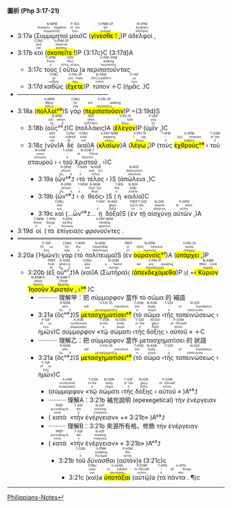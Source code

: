 #### 圖析 (Php 3:17-21)

- 3:17a (<RUBY><ruby><ruby>Συμμιμηταί<rt>συμμιμητής</rt></ruby><rt>Imitators together</rt></ruby><rt>N-NPM</rt></RUBY> <RUBY><ruby><ruby>μου<rt>ἐγώ</rt></ruby><rt>of me</rt></ruby><rt>P-1GS</rt></RUBY>)C (<RUBY><ruby><ruby><mark class='verb'>γίνεσθε ! ,</mark><rt>γίνομαι</rt></ruby><rt>be</rt></ruby><rt>V-PNM-2P</rt></RUBY>)P <RUBY><ruby><ruby>ἀδελφοί ,<rt>ἀδελφός</rt></ruby><rt>brothers</rt></ruby><rt>N-VPM</rt></RUBY> 
- 3:17b <RUBY><ruby><ruby>καὶ<rt>καί</rt></ruby><rt>and</rt></ruby><rt>CONJ</rt></RUBY> (<RUBY><ruby><ruby><mark class='verb'>σκοπεῖτε !</mark><rt>σκοπέω</rt></ruby><rt>observe</rt></ruby><rt>V-PAM-2P</rt></RUBY>)P {3:17c}C {3:17d}A
	- 3:17c <RUBY><ruby><ruby>τοὺς<rt>ὁ</rt></ruby><rt>those</rt></ruby><rt>T-APM</rt></RUBY> (<RUBY><ruby><ruby>οὕτω<rt>οὕτω, οὕτως</rt></ruby><rt>thus</rt></ruby><rt>ADV</rt></RUBY>)a <RUBY><ruby><ruby><em>περιπατοῦντας</em><rt>περιπατέω</rt></ruby><rt>walking</rt></ruby><rt>V-PAP-APM</rt></RUBY>
	- 3:17d <RUBY><ruby><ruby>καθὼς<rt>καθώς</rt></ruby><rt>as</rt></ruby><rt>CONJ</rt></RUBY> (<RUBY><ruby><ruby><mark class='verb'>ἔχετε</mark><rt>ἔχω</rt></ruby><rt>you have</rt></ruby><rt>V-PAI-2P</rt></RUBY>)P <RUBY><ruby><ruby>τύπον<rt>τύπος</rt></ruby><rt>[for] a pattern</rt></ruby><rt>N-ASM</rt></RUBY>＋C (<RUBY><ruby><ruby>ἡμᾶς .<rt>ἐγώ</rt></ruby><rt>us</rt></ruby><rt>P-1AP</rt></RUBY>)C
- ———————————————
- 3:18a (<RUBY><ruby><ruby><mark>πολλοὶ°⁵</mark><rt>πολύς</rt></ruby><rt>Many</rt></ruby><rt>A-NPM</rt></RUBY>)S <RUBY><ruby><ruby>γὰρ<rt>γάρ</rt></ruby><rt>for</rt></ruby><rt>CONJ</rt></RUBY> (<RUBY><ruby><ruby><mark class='verb'>περιπατοῦσιν</mark><rt>περιπατέω</rt></ruby><rt>are walking</rt></ruby><rt>V-PAI-3P</rt></RUBY>)P ={3:19d}S
	- 3:18b (<RUBY><ruby><ruby>οὓς°⁵⮥<rt>ὅς, ἥ</rt></ruby><rt>[of] whom</rt></ruby><rt>R-APM</rt></RUBY>)C (<RUBY><ruby><ruby>πολλάκις<rt>πολλάκις</rt></ruby><rt>often</rt></ruby><rt>ADV</rt></RUBY>)A (<RUBY><ruby><ruby><mark class='verb'>ἔλεγον</mark><rt>λέγω</rt></ruby><rt>I told</rt></ruby><rt>V-IAI-1S</rt></RUBY>)P (<RUBY><ruby><ruby>ὑμῖν ,<rt>σύ</rt></ruby><rt>you</rt></ruby><rt>P-2DP</rt></RUBY>)C 
	- 3:18c (<RUBY><ruby><ruby>νῦν<rt>νῦν</rt></ruby><rt>now</rt></ruby><rt>ADV</rt></RUBY>)A <RUBY><ruby><ruby>δὲ<rt>δέ</rt></ruby><rt>indeed</rt></ruby><rt>CONJ</rt></RUBY> (<RUBY><ruby><ruby>καὶ<rt>καί</rt></ruby><rt>even</rt></ruby><rt>CONJ</rt></RUBY>)A {<RUBY><ruby><ruby><mark class='ptc'>κλαίων</mark><rt>κλαίω</rt></ruby><rt>weeping</rt></ruby><rt>V-PAP-NSM</rt></RUBY>}A (<RUBY><ruby><ruby><mark class='verb'>λέγω ,</mark><rt>λέγω</rt></ruby><rt>I say</rt></ruby><rt>V-PAI-1S</rt></RUBY>)P (<RUBY><ruby><ruby>τοὺς<rt>ὁ</rt></ruby><rt>-</rt></ruby><rt>T-APM</rt></RUBY> <RUBY><ruby><ruby><mark>ἐχθροὺς°⁶</mark><rt>ἐχθρός</rt></ruby><rt>[as] enemies</rt></ruby><rt>A-APM</rt></RUBY> ‹ <RUBY><ruby><ruby>τοῦ<rt>ὁ</rt></ruby><rt>of the</rt></ruby><rt>T-GSM</rt></RUBY> <RUBY><ruby><ruby>σταυροῦ<rt>σταυρός</rt></ruby><rt>cross</rt></ruby><rt>N-GSM</rt></RUBY> › ‹ <RUBY><ruby><ruby>τοῦ<rt>ὁ</rt></ruby><rt>-</rt></ruby><rt>T-GSM</rt></RUBY> <RUBY><ruby><ruby>Χριστοῦ ,<rt>Χριστός</rt></ruby><rt>of Christ</rt></ruby><rt>N-GSM-T</rt></RUBY> ›)C
		- 3:19a (<RUBY><ruby><ruby>ὧν°⁶⮥<rt>ὅς, ἥ</rt></ruby><rt>whose</rt></ruby><rt>R-GPM</rt></RUBY> ‹<RUBY><ruby><ruby>τὸ<rt>ὁ</rt></ruby><rt>-</rt></ruby><rt>T-NSN</rt></RUBY> <RUBY><ruby><ruby>τέλος<rt>τέλος</rt></ruby><rt>end [is]</rt></ruby><rt>N-NSN</rt></RUBY> › )S (<RUBY><ruby><ruby>ἀπώλεια ,<rt>ἀπώλεια</rt></ruby><rt>destruction</rt></ruby><rt>N-NSF</rt></RUBY>)C 
		- 3:19b (<RUBY><ruby><ruby>ὧν°⁶⮥<rt>ὅς, ἥ</rt></ruby><rt>whose</rt></ruby><rt>R-GPM</rt></RUBY> ‹<RUBY><ruby><ruby>ὁ<rt>ὁ</rt></ruby><rt>-</rt></ruby><rt>T-NSM</rt></RUBY> <RUBY><ruby><ruby>θεὸς<rt>θεός</rt></ruby><rt>God [is]</rt></ruby><rt>N-NSM</rt></RUBY>› )S (<RUBY><ruby><ruby>ἡ<rt>ὁ</rt></ruby><rt>the</rt></ruby><rt>T-NSF</rt></RUBY> <RUBY><ruby><ruby>κοιλία<rt>κοιλία</rt></ruby><rt>belly</rt></ruby><rt>N-NSF</rt></RUBY>)C
		- 3:19c <RUBY><ruby><ruby>καὶ<rt>καί</rt></ruby><rt>and</rt></ruby><rt>CONJ</rt></RUBY> (...ὧν°⁶⮥... <RUBY><ruby><ruby>ἡ<rt>ὁ</rt></ruby><rt>-</rt></ruby><rt>T-NSF</rt></RUBY> <RUBY><ruby><ruby>δόξα<rt>δόξα</rt></ruby><rt>glory</rt></ruby><rt>N-NSF</rt></RUBY>)S (<RUBY><ruby><ruby>ἐν<rt>ἐν</rt></ruby><rt>[is] in</rt></ruby><rt>PREP</rt></RUBY> <RUBY><ruby><ruby>τῇ<rt>ὁ</rt></ruby><rt>the</rt></ruby><rt>T-DSF</rt></RUBY> <RUBY><ruby><ruby>αἰσχύνῃ<rt>αἰσχύνη</rt></ruby><rt>shame</rt></ruby><rt>N-DSF</rt></RUBY> <RUBY><ruby><ruby>αὐτῶν ,<rt>αὐτός</rt></ruby><rt>of them</rt></ruby><rt>P-GPM</rt></RUBY>)A 
- 3:19d <RUBY><ruby><ruby>οἱ<rt>ὁ</rt></ruby><rt>those</rt></ruby><rt>T-NPM</rt></RUBY> (<RUBY><ruby><ruby>τὰ<rt>ὁ</rt></ruby><rt>things</rt></ruby><rt>T-APN</rt></RUBY> <RUBY><ruby><ruby>ἐπίγεια<rt>ἐπίγειος</rt></ruby><rt>earthly</rt></ruby><rt>A-APN</rt></RUBY>)c <RUBY><ruby><ruby><em>φρονοῦντες .</em><rt>φρονέω</rt></ruby><rt>minding</rt></ruby><rt>V-PAP-NPM</rt></RUBY>
- ═════════════════════════════
- 3:20a (<RUBY><ruby><ruby>Ἡμῶν<rt>ἐγώ</rt></ruby><rt>Of us</rt></ruby><rt>P-1GP</rt></RUBY>)⦇ <RUBY><ruby><ruby>γὰρ<rt>γάρ</rt></ruby><rt>for</rt></ruby><rt>CONJ</rt></RUBY> (<RUBY><ruby><ruby>τὸ<rt>ὁ</rt></ruby><rt>the</rt></ruby><rt>T-NSN</rt></RUBY> <RUBY><ruby><ruby>πολίτευμα<rt>πολίτευμα</rt></ruby><rt>citizenship</rt></ruby><rt>N-NSN</rt></RUBY>)S (<RUBY><ruby><ruby>ἐν<rt>ἐν</rt></ruby><rt>in</rt></ruby><rt>PREP</rt></RUBY> <RUBY><ruby><ruby><mark>οὐρανοῖς°⁷</mark><rt>οὐρανός</rt></ruby><rt>[the] heavens</rt></ruby><rt>N-DPM</rt></RUBY>)A (<RUBY><ruby><ruby><mark class='verb'>ὑπάρχει ,</mark><rt>ὑπάρχω</rt></ruby><rt>exists</rt></ruby><rt>V-PAI-3S</rt></RUBY>)P 
	- 3:20b (<RUBY><ruby><ruby>ἐξ<rt>ἐκ</rt></ruby><rt>from</rt></ruby><rt>PREP</rt></RUBY> <RUBY><ruby><ruby>οὗ°⁷⮥<rt>ὅς, ἥ</rt></ruby><rt>whence</rt></ruby><rt>R-GSM</rt></RUBY>)A (<RUBY><ruby><ruby>καὶ<rt>καί</rt></ruby><rt>also</rt></ruby><rt>CONJ</rt></RUBY>)A (<RUBY><ruby><ruby>Σωτῆρα<rt>σωτήρ</rt></ruby><rt>a Savior</rt></ruby><rt>N-ASM</rt></RUBY>)⦇ (<RUBY><ruby><ruby><mark class='verb'>ἀπεκδεχόμεθα</mark><rt>ἀπεκδέχομαι</rt></ruby><rt>we are awaiting</rt></ruby><rt>V-PNI-1P</rt></RUBY>)P ⦈( =<mark>‹ <RUBY><ruby><ruby>Κύριον<rt>κύριος</rt></ruby><rt>[the] Lord</rt></ruby><rt>N-ASM</rt></RUBY> <RUBY><ruby><ruby>Ἰησοῦν<rt>Ἰησοῦς</rt></ruby><rt>Jesus</rt></ruby><rt>N-ASM-P</rt></RUBY> <RUBY><ruby><ruby>Χριστόν ,<rt>Χριστός</rt></ruby><rt>Christ</rt></ruby><rt>N-ASM-T</rt></RUBY> ›°⁸</mark> )C
		- ··········· 理解甲：把 σύμμορφον 當作 τὸ σῶμα 的 補語 
		- 3:21a (<RUBY><ruby><ruby>ὃς°⁸⮥<rt>ὅς, ἥ</rt></ruby><rt>who</rt></ruby><rt>R-NSM</rt></RUBY>)S <RUBY><ruby><ruby><mark><mark class='verb'>μετασχηματίσει°⁹</mark></mark><rt>μετασχηματίζω</rt></ruby><rt>will transform</rt></ruby><rt>V-FAI-3S</rt></RUBY> (<RUBY><ruby><ruby>τὸ<rt>ὁ</rt></ruby><rt>the</rt></ruby><rt>T-ASN</rt></RUBY> <RUBY><ruby><ruby>σῶμα<rt>σῶμα</rt></ruby><rt>body</rt></ruby><rt>N-ASN</rt></RUBY> ‹<RUBY><ruby><ruby>τῆς<rt>ὁ</rt></ruby><rt>-</rt></ruby><rt>T-GSF</rt></RUBY> <RUBY><ruby><ruby>ταπεινώσεως<rt>ταπείνωσις</rt></ruby><rt>of humiliation</rt></ruby><rt>N-GSF</rt></RUBY> › <RUBY><ruby><ruby>ἡμῶν<rt>ἐγώ</rt></ruby><rt>of us</rt></ruby><rt>P-1GP</rt></RUBY>)C <RUBY><ruby><ruby>σύμμορφον<rt>σύμμορφος</rt></ruby><rt>conformed</rt></ruby><rt>A-ASN</rt></RUBY> «<RUBY><ruby><ruby>τῷ<rt>ὁ</rt></ruby><rt>to the</rt></ruby><rt>T-DSN</rt></RUBY> <RUBY><ruby><ruby>σώματι<rt>σῶμα</rt></ruby><rt>body</rt></ruby><rt>N-DSN</rt></RUBY> ‹<RUBY><ruby><ruby>τῆς<rt>ὁ</rt></ruby><rt>of the</rt></ruby><rt>T-GSF</rt></RUBY> <RUBY><ruby><ruby>δόξης<rt>δόξα</rt></ruby><rt>glory</rt></ruby><rt>N-GSF</rt></RUBY> › <RUBY><ruby><ruby>αὐτοῦ<rt>αὐτός</rt></ruby><rt>of Himself</rt></ruby><rt>P-GSM</rt></RUBY> » ＋C 
		- ··········· 理解乙：把 σύμμορφον 當作 μετασχηματίσει 的 狀語 
		- 3:21a (<RUBY><ruby><ruby>ὃς°⁸⮥<rt>ὅς, ἥ</rt></ruby><rt>who</rt></ruby><rt>R-NSM</rt></RUBY>)S <RUBY><ruby><ruby><mark><mark class='verb'>μετασχηματίσει°⁹</mark></mark><rt>μετασχηματίζω</rt></ruby><rt>will transform</rt></ruby><rt>V-FAI-3S</rt></RUBY> (<RUBY><ruby><ruby>τὸ<rt>ὁ</rt></ruby><rt>the</rt></ruby><rt>T-ASN</rt></RUBY> <RUBY><ruby><ruby>σῶμα<rt>σῶμα</rt></ruby><rt>body</rt></ruby><rt>N-ASN</rt></RUBY> ‹<RUBY><ruby><ruby>τῆς<rt>ὁ</rt></ruby><rt>-</rt></ruby><rt>T-GSF</rt></RUBY> <RUBY><ruby><ruby>ταπεινώσεως<rt>ταπείνωσις</rt></ruby><rt>of humiliation</rt></ruby><rt>N-GSF</rt></RUBY> › <RUBY><ruby><ruby>ἡμῶν<rt>ἐγώ</rt></ruby><rt>of us</rt></ruby><rt>P-1GP</rt></RUBY>)C 
			- (<RUBY><ruby><ruby>σύμμορφον<rt>σύμμορφος</rt></ruby><rt>conformed</rt></ruby><rt>A-ASN</rt></RUBY> «<RUBY><ruby><ruby>τῷ<rt>ὁ</rt></ruby><rt>to the</rt></ruby><rt>T-DSN</rt></RUBY> <RUBY><ruby><ruby>σώματι<rt>σῶμα</rt></ruby><rt>body</rt></ruby><rt>N-DSN</rt></RUBY> ‹<RUBY><ruby><ruby>τῆς<rt>ὁ</rt></ruby><rt>of the</rt></ruby><rt>T-GSF</rt></RUBY> <RUBY><ruby><ruby>δόξης<rt>δόξα</rt></ruby><rt>glory</rt></ruby><rt>N-GSF</rt></RUBY> › <RUBY><ruby><ruby>αὐτοῦ<rt>αὐτός</rt></ruby><rt>of Himself</rt></ruby><rt>P-GSM</rt></RUBY> » )A°⁹⮥
			- ·········· 理解A：3:21b 補充說明 (epexegetical) τὴν ἐνέργειαν 
			- (<RUBY><ruby><ruby>κατὰ<rt>κατά</rt></ruby><rt>according to</rt></ruby><rt>PREP</rt></RUBY> «<RUBY><ruby><ruby>τὴν<rt>ὁ</rt></ruby><rt>the</rt></ruby><rt>T-ASF</rt></RUBY> <RUBY><ruby><ruby>ἐνέργειαν<rt>ἐνέργεια</rt></ruby><rt>working</rt></ruby><rt>N-ASF</rt></RUBY>» +« 3:21b» )A°⁹⮥
			- ·········· 理解B：3:21b 來源所有格，修飾 τὴν ἐνέργειαν 
			- (<RUBY><ruby><ruby>κατὰ<rt>κατά</rt></ruby><rt>according to</rt></ruby><rt>PREP</rt></RUBY> «<RUBY><ruby><ruby>τὴν<rt>ὁ</rt></ruby><rt>the</rt></ruby><rt>T-ASF</rt></RUBY> <RUBY><ruby><ruby>ἐνέργειαν<rt>ἐνέργεια</rt></ruby><rt>working</rt></ruby><rt>N-ASF</rt></RUBY>» « 3:21b» )A°⁹⮥
				- 3:21b <RUBY><ruby><ruby>τοῦ<rt>ὁ</rt></ruby><rt>-</rt></ruby><rt>T-GSN</rt></RUBY> <RUBY><ruby><ruby><em>δύνασθαι</em><rt>δύναμαι</rt></ruby><rt>enabling</rt></ruby><rt>V-PNN</rt></RUBY> (<RUBY><ruby><ruby>αὐτὸν<rt>αὐτός</rt></ruby><rt>Him</rt></ruby><rt>P-ASM</rt></RUBY>)s  (3:21c)c
					- 3:21c (<RUBY><ruby><ruby>καὶ<rt>καί</rt></ruby><rt>even</rt></ruby><rt>CONJ</rt></RUBY>)a <RUBY><ruby><ruby><mark class='ptc'>ὑποτάξαι</mark><rt>ὑποτάσσω</rt></ruby><rt>to subdue</rt></ruby><rt>V-2AAN</rt></RUBY> (<RUBY><ruby><ruby>αὑτῷ<rt>αὐτός</rt></ruby><rt>to Himself</rt></ruby><rt>P-DSM</rt></RUBY>)a (<RUBY><ruby><ruby>τὰ<rt>ὁ</rt></ruby><rt>-</rt></ruby><rt>T-APN</rt></RUBY> <RUBY><ruby><ruby>πάντα . ¶<rt>πᾶς</rt></ruby><rt>all things</rt></ruby><rt>A-APN</rt></RUBY>)c


---
[Philippians-Notes↵](Philippians-Notes.md)